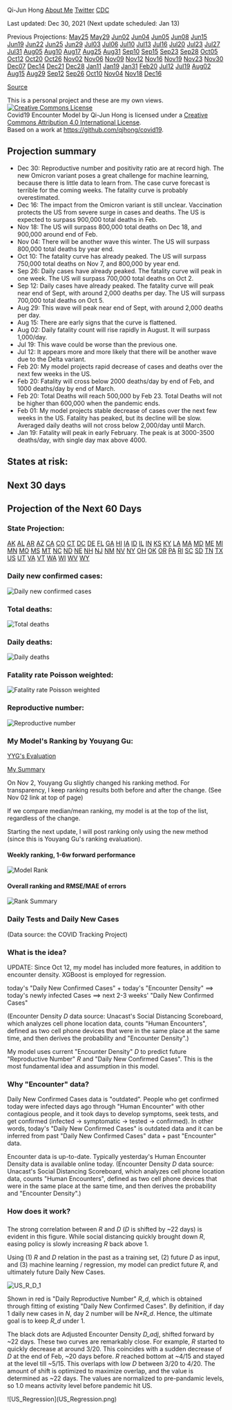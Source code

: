<head>
<!-- Global site tag (gtag.js) - Google Analytics -->
<script async src="https://www.googletagmanager.com/gtag/js?id=UA-65833621-2"></script>
<script>
  window.dataLayer = window.dataLayer || [];
  function gtag(){dataLayer.push(arguments);}
  gtag('js', new Date());

  gtag('config', 'UA-65833621-2');
</script>
</head> 

Qi-Jun Hong [About Me](AboutMe.html) [Twitter](https://twitter.com/hongqijun) [CDC](https://www.cdc.gov/coronavirus/2019-ncov/covid-data/forecasting-us.html)

Last updated: Dec 30, 2021 (Next update scheduled: Jan 13)

Previous Projections:
[May25](May25/index.html)
[May29](May29/index.html)
[Jun02](Jun02/index.html)
[Jun04](Jun04/index.html)
[Jun05](Jun05/index.html)
[Jun08](Jun08/index.html)
[Jun15](Jun15/index.html)
[Jun19](Jun19/index.html)
[Jun22](Jun22/index.html)
[Jun25](Jun25/index.html)
[Jun29](Jun29/index.html)
[Jul03](Jul03/index.html)
[Jul06](Jul06/index.html)
[Jul10](Jul10/index.html)
[Jul13](Jul13/index.html)
[Jul16](Jul16/index.html)
[Jul20](Jul20/index.html)
[Jul23](Jul23/index.html)
[Jul27](Jul27/index.html)
[Jul31](Jul31/index.html)
[Aug05](Aug05/index.html)
[Aug10](Aug10/index.html)
[Aug17](Aug17/index.html)
[Aug25](Aug25/index.html)
[Aug31](Aug31/index.html)
[Sep10](Sep10/index.html)
[Sep15](Sep15/index.html)
[Sep23](Sep23/index.html)
[Sep28](Sep28/index.html)
[Oct05](Oct05/index.html)
[Oct12](Oct12/index.html)
[Oct20](Oct20/index.html)
[Oct26](Oct26/index.html)
[Nov02](Nov02/index.html)
[Nov06](Nov06/index.html)
[Nov09](Nov09/index.html)
[Nov12](Nov12/index.html)
[Nov16](Nov16/index.md)
[Nov19](Nov19/index.md)
[Nov23](Nov23/index.md)
[Nov30](Nov30/index.md)
[Dec07](Dec07/index.md)
[Dec14](Dec14/index.md)
[Dec21](Dec21/index.md)
[Dec28](Dec28/index.md)
[Jan11](Jan11/index.md)
[Jan19](Jan19/index.md)
[Jan31](Jan31/index.md)
[Feb20](Feb20/index.md)
[Jul12](Jul12/index.md)
[Jul19](Jul19/index.md)
[Aug02](Aug02/index.md)
[Aug15](Aug15/index.md)
[Aug29](Aug29/index.md)
[Sep12](Sep12/index.md)
[Sep26](Sep26/index.md)
[Oct10](Oct10/index.md)
[Nov04](Nov04/index.md)
[Nov18](Nov18/index.md)
[Dec16](Dec16/index.md)

[Source](https://github.com/qjhong/covid19)

This is a personal project and these are my own views.
<br><a rel="license" href="http://creativecommons.org/licenses/by/4.0/"><img alt="Creative Commons License" style="border-width:0" src="https://i.creativecommons.org/l/by/4.0/88x31.png" /></a><br /><span xmlns:dct="http://purl.org/dc/terms/" property="dct:title">Covid19 Encounter Model</span> by <span xmlns:cc="http://creativecommons.org/ns#" property="cc:attributionName">Qi-Jun Hong</span> is licensed under a <a rel="license" href="http://creativecommons.org/licenses/by/4.0/">Creative Commons Attribution 4.0 International License</a>.<br />Based on a work at <a xmlns:dct="http://purl.org/dc/terms/" href="https://github.com/qjhong/covid19" rel="dct:source">https://github.com/qjhong/covid19</a>.


## Projection summary
* Dec 30: Reproductive number and positivity ratio are at record high. The new Omicron variant poses a great challenge for machine learning, because there is little data to learn from. The case curve forecast is terrible for the coming weeks. The fatality curve is probably overestimated.
* Dec 16: The impact from the Omicron variant is still unclear. Vaccination protects the US from severe surge in cases and deaths. The US is expected to surpass 900,000 total deaths in Feb.
* Nov 18: The US will surpass 800,000 total deaths on Dec 18, and 900,000 around end of Feb.
* Nov 04: There will be another wave this winter. The US will surpass 800,000 total deaths by year end.
* Oct 10: The fatality curve has already peaked. The US will surpass 750,000 total deaths on Nov 7, and 800,000 by year end.
* Sep 26: Daily cases have already peaked. The fatality curve will peak in one week. The US will surpass 700,000 total deaths on Oct 2.
* Sep 12: Daily cases have already peaked. The fatality curve will peak near end of Sept, with around 2,000 deaths per day. The US will surpass 700,000 total deaths on Oct 5.
* Aug 29: This wave will peak near end of Sept, with around 2,000 deaths per day.
* Aug 15: There are early signs that the curve is flattened.
* Aug 02: Daily fatality count will rise rapidly in August. It will surpass 1,000/day.
* Jul 19: This wave could be worse than the previous one.
* Jul 12: It appears more and more likely that there will be another wave due to the Delta variant.
* Feb 20: My model projects rapid decrease of cases and deaths over the next few weeks in the US.
* Feb 20: Fatality will cross below 2000 deaths/day by end of Feb, and 1000 deaths/day by end of March.
* Feb 20: Total Deaths will reach 500,000 by Feb 23. Total Deaths will not be higher than 600,000 when the pandemic ends.
* Feb 01: My model projects stable decrease of cases over the next few weeks in the US. Fatality has peaked, but its decline will be slow. Averaged daily deaths will not cross below 2,000/day until March.
* Jan 19: Fatality will peak in early February. The peak is at 3000-3500 deaths/day, with single day max above 4000.

## States at risk:
## Next 30 days

## Projection of the Next 60 Days
### State Projection:
[AK](AK.html)
[AL](AL.html)
[AR](AR.html)
[AZ](AZ.html)
[CA](CA.html)
[CO](CO.html)
[CT](CT.html)
[DC](DC.html)
[DE](DE.html)
[FL](FL.html)
[GA](GA.html)
[HI](HI.html)
[IA](IA.html)
[ID](ID.html)
[IL](IL.html)
[IN](IN.html)
[KS](KS.html)
[KY](KY.html)
[LA](LA.html)
[MA](MA.html)
[MD](MD.html)
[ME](ME.html)
[MI](MI.html)
[MN](MN.html)
[MO](MO.html)
[MS](MS.html)
[MT](MT.html)
[NC](NC.html)
[ND](ND.html)
[NE](NE.html)
[NH](NH.html)
[NJ](NJ.html)
[NM](NM.html)
[NV](NV.html)
[NY](NY.html)
[OH](OH.html)
[OK](OK.html)
[OR](OR.html)
[PA](PA.html)
[RI](RI.html)
[SC](SC.html)
[SD](SD.html)
[TN](TN.html)
[TX](TX.html)
[US](US.html)
[UT](UT.html)
[VA](VA.html)
[VT](VT.html)
[WA](WA.html)
[WI](WI.html)
[WV](WV.html)
[WY](WY.html)

### Daily new confirmed cases:
![Daily new confirmed cases](US_Projection.png)
### Total deaths:
![Total deaths](US_Death_Projection.png)
### Daily deaths:
![Daily deaths](US_Death_Projection_daily.png)
### Fatality rate Poisson weighted:
![Fatality rate Poisson weighted](US_Death_ratio_poisson.png)
### Reproductive number:
![Reproductive number](US_slope.png)

### My Model's Ranking by Youyang Gu:
[YYG's Evaluation](https://github.com/youyanggu/covid19-forecast-hub-evaluation/tree/master/summary)

[My Summary](https://github.com/qjhong/covid19-forecast-hub-evaluation-summary-hqj)

On Nov 2, Youyang Gu slightly changed his ranking method. For transparency, I keep ranking results both before and after the change. (See Nov 02 link at top of page)

If we compare median/mean ranking, my model is at the top of the list, regardless of the change.

Starting the next update, I will post ranking only using the new method (since this is Youyang Gu's ranking evaluation).

#### Weekly ranking, 1-6w forward performance
![Model Rank](Model_Rank.png)
#### Overall ranking and RMSE/MAE of errors
![Rank Summary](Rank_Summary.png)

### Daily Tests and Daily New Cases
(Data source: the COVID Tracking Project)

### What is the idea?
<p> UPDATE: Since Oct 12, my model has included more features, in addition to encounter density. XGBoost is employed for regression.</p>
<p>today's "Daily New Confirmed Cases" + today's "Encounter Density" ==> today's newly infected Cases ==> next 2-3 weeks' "Daily New Confirmed Cases"</p>
<p>(Encounter Density <i>D</i> data source: Unacast's Social Distancing Scoreboard, which analyzes cell phone location data, counts "Human Encounters", defined as two cell phone devices that were in the same place at the same time, and then derives the probability and "Encounter Density".)</p>
<p>My model uses current "Encounter Density" <i>D</i> to predict future "Reproductive Number" <i>R</i> and "Daily New Confirmed Cases". This is the most fundamental idea and assumption in this model.</p>

<h3>Why "Encounter" data?</h3>
<p>Daily New Confirmed Cases data is "outdated". People who get confirmed today were infected days ago through "Human Encounter" with other contagious people, and it took days to develop symptoms, seek tests, and get confirmed (infected -> symptomatic -> tested -> confirmed). In other words, today's "Daily New Confirmed Cases" is outdated data and it can be inferred from past "Daily New Confirmed Cases" data + past "Encounter" data. </p>
<p>Encounter data is up-to-date. Typically yesterday's Human Encounter Density data is available online today. (Encounter Density <i>D</i> data source: Unacast's Social Distancing Scoreboard, which analyzes cell phone location data, counts "Human Encounters", defined as two cell phone devices that were in the same place at the same time, and then derives the probability and "Encounter Density".)</p>


<h3>How does it work?</h3>
<h3></h3>

<p>The strong correlation between <i>R</i> and <i>D</i> (<i>D</i> is shifted by ~22 days) is evident in this figure. While social distancing quickly brought down <i>R</i>, easing policy is slowly increasing <i>R</i> back above 1. </p>
<p>Using (1) <i>R</i> and <i>D</i> relation in the past as a training set, (2) future <i>D</i> as input, and (3) machine learning / regression, my model can predict future <i>R</i>, and ultimately future Daily New Cases.</p>

![US_R_D_1](US_R_D_1.png)
<p>Shown in red is "Daily Reproductive Number" <i>R_d</i>, which is obtained through fitting of existing "Daily New Confirmed Cases". By definition, if day 1 daily new cases in <i>N</i>, day 2 number will be <i>N*R_d</i>. Hence, the ultimate goal is to keep <i>R_d</i> under 1.</p>

<p>The black dots are Adjusted Encounter Density <i>D_adj</i>, shifted forward by ~22 days.
These two curves are remarkably close. For example, <i>R</i> started to quickly decrease at around 3/20. This coincides with a sudden decrease of <i>D</i> at the end of Feb, ~20 days before. <i>R</i> reached bottom at ~4/15 and stayed at the level till ~5/15. This overlaps with low <i>D</i> between 3/20 to 4/20.
The amount of shift is optimized to maximize overlap, and the value is determined as ~22 days.
The values are normalized to pre-pandamic levels, so 1.0 means activity level before pandemic hit US.
</p>
![US_Regression](US_Regression.png)
